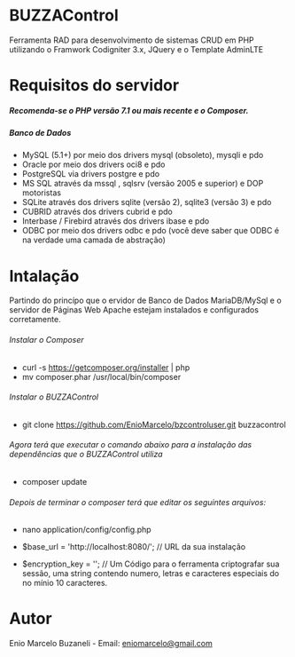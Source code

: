 # BUZZAControl
Ferramenta RAD para desenvolvimento de sistemas CRUD em PHP utilizando o Framwork Codigniter 3.x, JQuery e o Template AdminLTE

# Requisitos do servidor
##### Recomenda-se o PHP versão 7.1 ou mais recente e o Composer.

##### Banco de Dados
- MySQL (5.1+) por meio dos drivers mysql (obsoleto), mysqli e pdo
- Oracle por meio dos drivers oci8 e pdo
- PostgreSQL via drivers postgre e pdo
- MS SQL através da mssql , sqlsrv (versão 2005 e superior) e DOP motoristas
- SQLite através dos drivers sqlite (versão 2), sqlite3 (versão 3) e pdo
- CUBRID através dos drivers cubrid e pdo
- Interbase / Firebird através dos drivers ibase e pdo
- ODBC por meio dos drivers odbc e pdo (você deve saber que ODBC é na verdade uma camada de abstração)

# Intalação

Partindo do princípo que o ervidor de Banco de Dados MariaDB/MySql e o servidor de Páginas Web Apache estejam instalados e configurados corretamente.

###### Instalar o Composer
- curl -s https://getcomposer.org/installer | php
- mv composer.phar /usr/local/bin/composer
      
###### Instalar o BUZZAControl
- git clone https://github.com/EnioMarcelo/bzcontroluser.git buzzacontrol

###### Agora terá que executar o comando abaixo para a instalação das dependências que o BUZZAControl utiliza
- composer update

###### Depois de terminar o composer terá que editar os seguintes arquivos:

- nano application/config/config.php 

- $base_url = 'http://localhost:8080/'; // URL da sua instalação
  
- $encryption_key = ''; // Um Código para o ferramenta criptografar sua sessão, uma string contendo numero, letras e caracteres especiais do no mínio 10 caracteres.



# Autor
Enio Marcelo Buzaneli - Email: eniomarcelo@gmail.com
